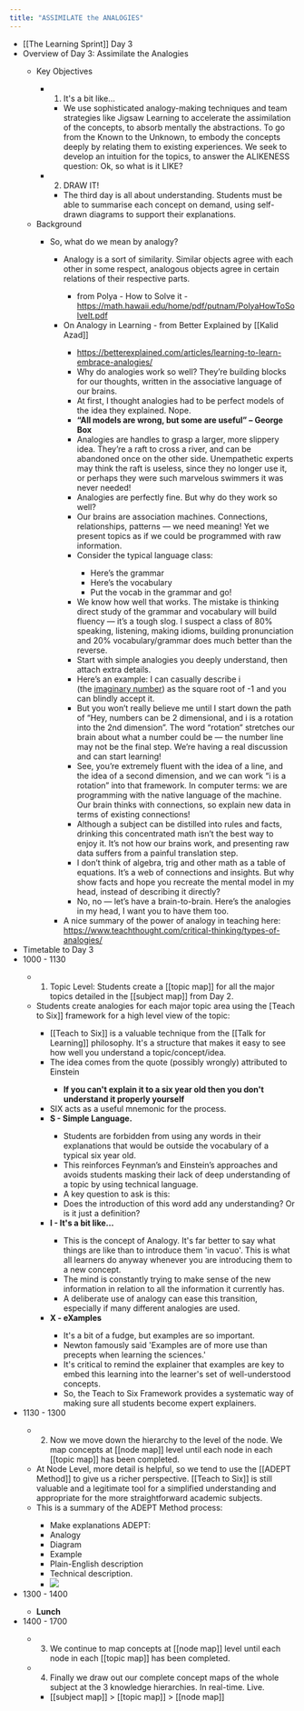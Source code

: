 ```yaml
---
title: "ASSIMILATE the ANALOGIES"
---
```


- [[The Learning Sprint]] Day 3<span id='V0sujcLYG'/>
- Overview of Day 3: Assimilate the Analogies<span id='7kRjEpgzf'/>
    - Key Objectives<span id='MeeW7WvW_'/>
        - 1. It's a bit like...<span id='gW8SJgLZs'/>
            - We use sophisticated analogy-making techniques and team strategies like Jigsaw Learning to accelerate the assimilation of the concepts, to absorb mentally the abstractions. To go from the Known to the Unknown, to embody the concepts deeply by relating them to existing experiences. We seek to develop an intuition for the topics, to answer the ALIKENESS question: Ok, so what is it LIKE?<span id='_YnTEqdQp'/>
        - 2. DRAW IT!<span id='x4kOxjveY'/>
            - The third day is all about understanding. Students must be able to summarise each concept on demand, using self-drawn diagrams to support their explanations.<span id='iMmXPwUZE'/>
    - Background<span id='e9JnygRug'/>
        - So, what do we mean by analogy?<span id='rEgsYyXB_'/>
            - Analogy is a sort of similarity. Similar objects agree with each other in some respect, analogous objects agree in certain relations of their respective parts.<span id='bAlXVl5he'/>
                - from Polya - How to Solve it - https://math.hawaii.edu/home/pdf/putnam/PolyaHowToSolveIt.pdf<span id='RvCn2AhVF'/>
            - On Analogy in Learning - from Better Explained by [[Kalid Azad]]<span id='kBv1aDsUP'/>
                - https://betterexplained.com/articles/learning-to-learn-embrace-analogies/<span id='4bSsNmCH5'/>
                - Why do analogies work so well? They’re building blocks for our thoughts, written in the associative language of our brains.<span id='lE6Vvezew'/>
                - At first, I thought analogies had to be perfect models of the idea they explained. Nope.<span id='LqddBF0WT'/>
                - __“All models are wrong, but some are useful” – George Box__<span id='oQdEjcfSA'/>
                - Analogies are handles to grasp a larger, more slippery idea. They’re a raft to cross a river, and can be abandoned once on the other side. Unempathetic experts may think the raft is useless, since they no longer use it, or perhaps they were such marvelous swimmers it was never needed!<span id='f7zvgzRES'/>
                - Analogies are perfectly fine. But why do they work so well?<span id='UAXKvUoMS'/>
                - Our brains are association machines. Connections, relationships, patterns — we need meaning! Yet we present topics as if we could be programmed with raw information.<span id='yjqHV9cn4'/>
                - Consider the typical language class:<span id='kerRhAOth'/>
                    - Here’s the grammar<span id='IDULLJXdV'/>
                    - Here’s the vocabulary<span id='I0d9XBYSz'/>
                    - Put the vocab in the grammar and go!<span id='FioBv9rV3'/>
                - We know how well that works. The mistake is thinking direct study of the grammar and vocabulary will build fluency — it’s a tough slog. I suspect a class of 80% speaking, listening, making idioms, building pronunciation and 20% vocabulary/grammar does much better than the reverse.<span id='zWGI-YC5Z'/>
                - Start with simple analogies you deeply understand, then attach extra details.<span id='1H2MB-OyP'/>
                - Here’s an example: I can casually describe i (the [imaginary number](https://betterexplained.com/articles/a-visual-intuitive-guide-to-imaginary-numbers/)) as the square root of -1 and you can blindly accept it.<span id='t4TSF-ag8'/>
                - But you won’t really believe me until I start down the path of “Hey, numbers can be 2 dimensional, and i is a rotation into the 2nd dimension”. The word “rotation” stretches our brain about what a number could be — the number line may not be the final step. We’re having a real discussion and can start learning!<span id='v2y7WAWFe'/>
                - See, you’re extremely fluent with the idea of a line, and the idea of a second dimension, and we can work “i is a rotation” into that framework. In computer terms: we are programming with the native language of the machine. Our brain thinks with connections, so explain new data in terms of existing connections!<span id='XA6sc37XH'/>
                - Although a subject can be distilled into rules and facts, drinking this concentrated math isn’t the best way to enjoy it. It’s not how our brains work, and presenting raw data suffers from a painful translation step.<span id='iu6Y9mdp4'/>
                - I don’t think of algebra, trig and other math as a table of equations. It’s a web of connections and insights. But why show facts and hope you recreate the mental model in my head, instead of describing it directly?<span id='EtbH5CAw5'/>
                - No, no — let’s have a brain-to-brain. Here’s the analogies in my head, I want you to have them too.<span id='BpBMFIn7G'/>
            - A nice summary of the power of analogy in teaching here: https://www.teachthought.com/critical-thinking/types-of-analogies/<span id='7uVk4HfWH'/>
- Timetable to Day 3<span id='mfbwNR-vz'/>
- 1000 - 1130<span id='8ndTbjWC9'/>
    - 1. Topic Level: Students create a [[topic map]] for all the major topics detailed in the [[subject map]] from Day 2.<span id='y4nivFBsz'/>
    - Students create analogies for each major topic area using the [Teach to Six]] framework for a high level view of the topic:<span id='9Alm4vDhr'/>
        - [[Teach to Six]] is a valuable technique from the [[Talk for Learning]] philosophy. It's a structure that makes it easy to see how well you understand a topic/concept/idea.<span id='4YY0tQ7D6'/>
        - The idea comes from the quote (possibly wrongly) attributed to Einstein<span id='dY_xNLz8H'/>
            - __If you can't explain it to a six year old then you don't understand it properly yourself__<span id='K9VUZAl2A'/>
        - SIX acts as a useful mnemonic for the process.<span id='WYVtxasTC'/>
        - **S - Simple Language.**<span id='XN9jpndgr'/>
            - Students are forbidden from using any words in their explanations that would be outside the vocabulary of a typical six year old.<span id='5on1nu0Ci'/>
            - This reinforces Feynman’s and Einstein’s approaches and avoids students masking their lack of deep understanding of a topic by using technical language.<span id='yrj5m7hUz'/>
            - A key question to ask is this:<span id='0R4LpIFGv'/>
            - Does the introduction of this word add any understanding? Or is it just a definition?<span id='6SVFwpmiq'/>
        - **I - It's a bit like...**<span id='XxY7HXIwX'/>
            - This is the concept of Analogy. It's far better to say what things are like than to introduce them 'in vacuo'. This is what all learners do anyway whenever you are introducing them to a new concept.<span id='wt2o-yuaj'/>
            - The mind is constantly trying to make sense of the new information in relation to all the information it currently has.<span id='ChONeK3G0'/>
            - A deliberate use of analogy can ease this transition, especially if many different analogies are used.<span id='iRV1Vy7MI'/>
        - **X - eXamples**<span id='E1wmhRtCr'/>
            - It's a bit of a fudge, but examples are so important.<span id='2ANNbwtzC'/>
            - Newton famously said 'Examples are of more use than precepts when learning the sciences.'<span id='K4rWdWYrZ'/>
            - It's critical to remind the explainer that examples are key to embed this learning into the learner's set of well-understood concepts.<span id='i_Ihr79VS'/>
            - So, the Teach to Six Framework provides a systematic way of making sure all students become expert explainers.<span id='2T-kT8opD'/>
- 1130 - 1300<span id='8rrO8khLu'/>
    - 2. Now we move down the hierarchy to the level of the node. We map concepts at [[node map]] level until each node in each [[topic map]] has been completed.<span id='Dt3whGV7O'/>
    - At Node Level, more detail is helpful, so we tend to use the [[ADEPT Method]] to give us a richer perspective. [[Teach to Six]] is still valuable and a legitimate tool for a simplified understanding and appropriate for the more straightforward academic subjects.<span id='544CqdmUn'/>
    - This is a summary of the ADEPT Method process:<span id='aG4N74XAP'/>
        - Make explanations ADEPT:<span id='ZsuTFZzFy'/>
        - Analogy<span id='9Cxcpe1UR'/>
        - Diagram<span id='hhCR6Y3SA'/>
        - Example<span id='Kx3Iawdmq'/>
        - Plain-English description<span id='dRzm_auO6'/>
        - Technical description.<span id='3UThhnMaV'/>
        - ![](https://firebasestorage.googleapis.com/v0/b/firescript-577a2.appspot.com/o/imgs%2Fapp%2FLearn2020zettelkasten%2F57Xpuux4Ou.png?alt=media&token=3f5b5cb4-974a-47b2-894e-3a9b563ef462)<span id='OUnSnMh6f'/>
- 1300 - 1400<span id='BFiOVGknN'/>
    - **Lunch**<span id='ASi7BsQXn'/>
- 1400 - 1700<span id='vJT5Bxo-X'/>
    - 3. We continue to map concepts at [[node map]] level until each node in each [[topic map]] has been completed.<span id='95u08tZu1'/>
    - 4. Finally we draw out our complete concept maps of the whole subject at the 3 knowledge hierarchies. In real-time. Live.<span id='d15rXXC9n'/>
        - [[subject map]] > [[topic map]] > [[node map]]<span id='_CGg4UeIH'/>
